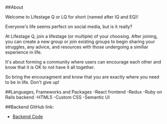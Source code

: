 ##About

Welcome to Lifestage Q or LQ for short (named after IQ and EQ)! 

Everyone's life seems perfect on social media, but is it really?

At Lifestage Q, join a lifestage (or multiple) of your choosing. After joining, you can create a new group or join existing groups to begin sharing your struggles, any advice, and resources with those undergoing a similiar experience in life. 

It's about forming a community where users can encourage each other and know that it is OK to not have it all together.

So bring the encouragment and know that you are exactly where you need to be in life. Don't give up!

##Languages, Frameworks and Packages
-React frontend
-Redux
-Ruby on Rails backend
-HTML5
-Custom CSS
-Semantic UI

##Backend GitHub link:
* [Backend Code](https://github.com/dlee16/final_project_backend)